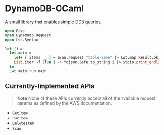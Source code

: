 # DynamoDB-OCaml

A small library that enables simple DDB queries.

```ml
open Base
open Dynamodb.Request
open Lwt.Syntax

let () =
  let main =
    let+ { items; _ } = Scan.request "table-name" |> Lwt.map Result.ok_or_failwith in
    List.iter ~f:(fun i -> Yojson.Safe.to_string i |> Stdio.print_endline) items
  in
  Lwt_main.run main
```

## Currently-Implemented APIs

> **Note**
> None of these APIs currently accept all of the available request params
> as defined by the AWS documentation.

- `GetItem`
- `PutItem`
- `DeleteItem`
- `Scan`

